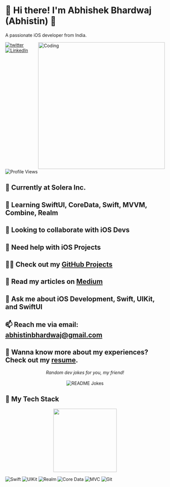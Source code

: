 <!-- Your Name and Introduction -->
# 👋 Hi there! I'm Abhishek Bhardwaj (Abhistin) 🤝
A passionate iOS developer from India.

<!-- Your Profile Image -->
<img align="right" alt="Coding" width="400" src="https://cdn.dribbble.com/users/1162077/screenshots/3848914/programmer.gif">

<!-- Your Social Media Links -->
<p align="left"> 
  <a href="https://twitter.com/abhistin" target="blank">
    <img src="https://img.shields.io/twitter/follow/abhistin?logo=twitter&style=for-the-badge" alt="twitter" />
  </a>
  <a href="https://www.linkedin.com/in/abhistin/" target="blank">
    <img src="https://img.shields.io/badge/LinkedIn-0077B5?style=for-the-badge&logo=LinkedIn&logoColor=white" alt="LinkedIn" />
  </a>
</p>

<!-- Profile View Counter -->
![Profile Views](https://komarev.com/ghpvc/?username=roynkem&color=268f77&label=Hey!!!+Visitor)

<!-- Current Work and Learning -->
## 🔭 Currently at **Solera Inc.**
## 🌱 Learning **SwiftUI, CoreData, Swift, MVVM, Combine, Realm**

<!-- Collaboration and Help -->
## 👯 Looking to collaborate with **iOS Devs**
## 🤝 Need help with **iOS Projects**

<!-- Projects and Articles -->
## 👨‍💻 Check out my [GitHub Projects](https://github.com/abhistin)
## 📝 Read my articles on [Medium](https://abhistin.medium.com/)

<!-- Expertise and Contact -->
## 💬 Ask me about **iOS Development, Swift, UIKit, and SwiftUI**
## 📫 Reach me via email: abhistinbhardwaj@gmail.com

<!-- Resume -->
## 📄 Wanna know more about my experiences? Check out my [resume]().

<!-- Random Dev Jokes -->
<div align="center"> 
  <i>Random dev jokes for you, my friend!</i></br></br>
  <img align="center" src="https://readme-jokes.vercel.app/api?bgColor=%23073b4c&textColor=%2306d6a0&aColor=%2306d6a0&borderColor=%2306d6a0" alt="README Jokes">
</div>

<!-- Tech Stack -->
## 🚀 My Tech Stack
<p align="center">
  <img src="https://media.giphy.com/media/TEnXkcsHrP4YedChhA/giphy.gif#gh-light-mode-only" width="200" height="200" frameBorder="0" class="giphy-embed" allowFullScreen>
</p>
<p align="center">
  <div>
    <img src="https://img.shields.io/badge/Swift-f15139?style=for-the-badge&logo=Swift&logoColor=white" alt="Swift">
    <img src="https://img.shields.io/badge/UIKit-007AFF?style=for-the-badge&logo=UIKit&logoColor=white" alt="UIKit">
    <img src="https://img.shields.io/badge/Realm-9a50a5?style=for-the-badge&logo=Realm&logoColor=white" alt="Realm">
    <img src="https://img.shields.io/badge/Core%20Data-1589F0?style=for-the-badge&logo=Apple&logoColor=white" alt="Core Data">
    <img src="https://img.shields.io/badge/MVC-FF69B4?style=for-the-badge" alt="MVC">
    <img src="https://img.shields.io/badge/Git-E44C30?style=for-the-badge&logo=git&logoColor=white" alt="Git">
  </div>
</p>



<!-- Wakatime Stats (if desired) -->
<!--START_SECTION:waka-->
<!--END_SECTION:waka-->
